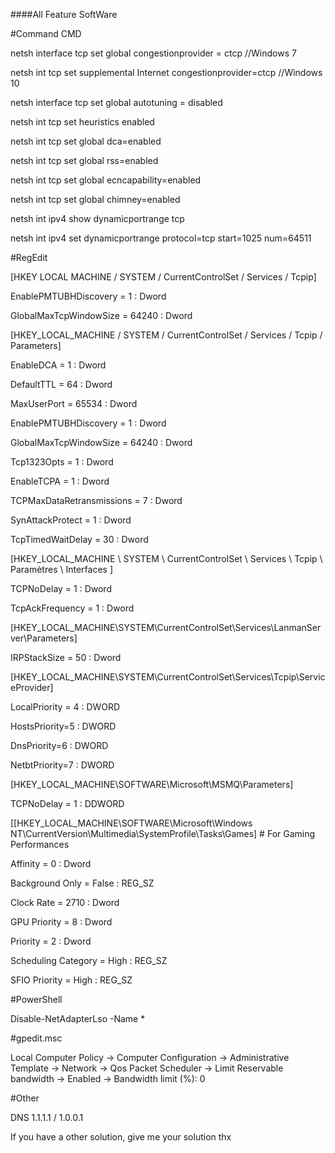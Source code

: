 ####All Feature SoftWare

#Command CMD

netsh interface tcp set global congestionprovider = ctcp //Windows 7 

netsh int tcp set supplemental Internet congestionprovider=ctcp //Windows 10

netsh interface tcp set global autotuning = disabled

netsh int tcp set heuristics enabled

netsh int tcp set global dca=enabled

netsh int tcp set global rss=enabled

netsh int tcp set global ecncapability=enabled

netsh int tcp set global chimney=enabled

netsh int ipv4 show dynamicportrange tcp

netsh int ipv4 set dynamicportrange protocol=tcp start=1025 num=64511 

#RegEdit

[HKEY LOCAL MACHINE / SYSTEM / CurrentControlSet / Services / Tcpip]

EnablePMTUBHDiscovery = 1 : Dword

GlobalMaxTcpWindowSize = 64240 : Dword

[HKEY_LOCAL_MACHINE / SYSTEM / CurrentControlSet / Services / Tcpip / Parameters]

EnableDCA = 1 : Dword

DefaultTTL = 64 : Dword

MaxUserPort = 65534 : Dword

EnablePMTUBHDiscovery  =  1 : Dword

GlobalMaxTcpWindowSize = 64240 : Dword

Tcp1323Opts = 1 : Dword

EnableTCPA = 1 : Dword

TCPMaxDataRetransmissions = 7 : Dword

SynAttackProtect = 1 : Dword

TcpTimedWaitDelay = 30 : Dword

[HKEY_LOCAL_MACHINE \ SYSTEM \ CurrentControlSet \ Services \ Tcpip \ Paramètres \ Interfaces ]

TCPNoDelay = 1 : Dword

TcpAckFrequency = 1 : Dword

[HKEY_LOCAL_MACHINE\SYSTEM\CurrentControlSet\Services\LanmanServer\Parameters]

IRPStackSize = 50 : Dword

[HKEY_LOCAL_MACHINE\SYSTEM\CurrentControlSet\Services\Tcpip\ServiceProvider]

LocalPriority = 4 : DWORD

HostsPriority=5 : DWORD

DnsPriority=6 : DWORD

NetbtPriority=7 : DWORD

[HKEY_LOCAL_MACHINE\SOFTWARE\Microsoft\MSMQ\Parameters]

TCPNoDelay = 1 : DDWORD

[[HKEY_LOCAL_MACHINE\SOFTWARE\Microsoft\Windows NT\CurrentVersion\Multimedia\SystemProfile\Tasks\Games] # For Gaming Performances

Affinity = 0 : Dword

Background Only = False : REG_SZ

Clock Rate = 2710 : Dword

GPU Priority = 8 : Dword

Priority = 2 : Dword

Scheduling Category = High : REG_SZ

SFIO Priority = High : REG_SZ

#PowerShell

Disable-NetAdapterLso -Name *

#gpedit.msc

Local Computer Policy -> Computer Configuration -> Administrative Template -> Network -> Qos Packet Scheduler -> Limit Reservable bandwidth -> Enabled -> Bandwidth limit (%): 0

#Other

DNS 1.1.1.1 / 1.0.0.1


If you have a other solution, give me your solution thx

